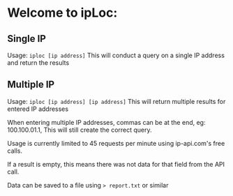 # Welcome to ipLoc:

## Single IP
Usage: `iploc [ip address]`
This will conduct a query on a single IP address and return the results

## Multiple IP
Usage: `iploc [ip address] [ip address]`
This will return multiple results for entered IP addresses

When entering multiple IP addresses, commas can be at the end, eg: 100.100.01.1,
This will still create the correct query.

Usage is currently limited to 45 requests per minute using ip-api.com's free calls.

If a result is empty, this means there was not data for that field from the API call.

Data can be saved to a file using `> report.txt` or similar